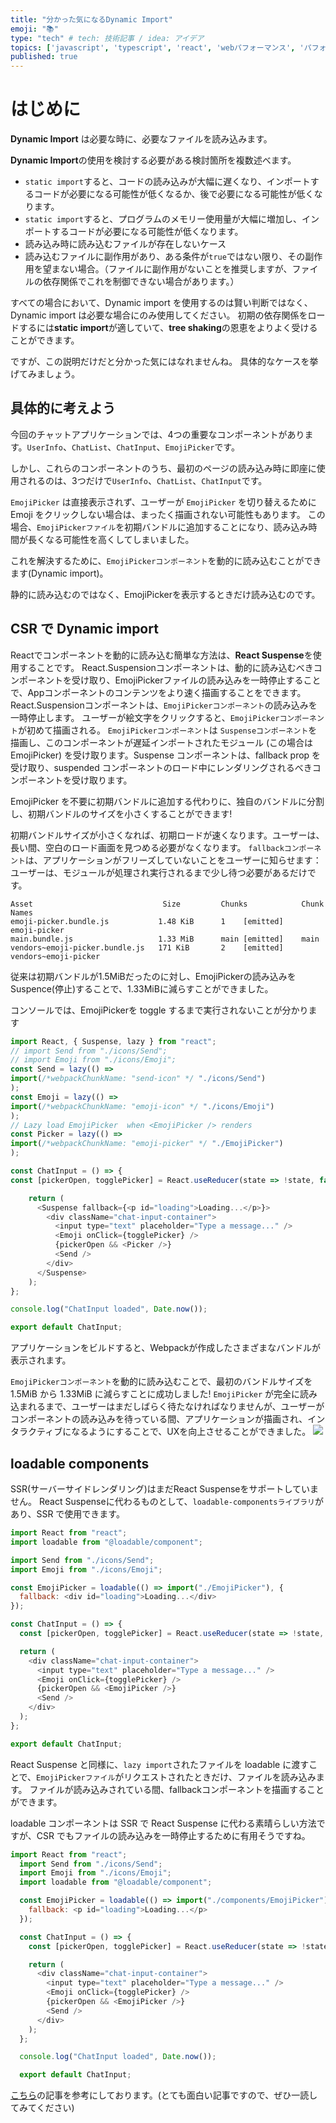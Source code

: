 ```yaml
---
title: "分かった気になるDynamic Import"
emoji: "📚"
type: "tech" # tech: 技術記事 / idea: アイデア
topics: ['javascript', 'typescript', 'react', 'webパフォーマンス', 'パフォーマンス改善']
published: true 
---
```


# はじめに 
**Dynamic Import** は必要な時に、必要なファイルを読み込みます。

**Dynamic Import**の使用を検討する必要がある検討箇所を複数述べます。
- `static import`すると、コードの読み込みが大幅に遅くなり、インポートするコードが必要になる可能性が低くなるか、後で必要になる可能性が低くなります。
- `static import`すると、プログラムのメモリー使用量が大幅に増加し、インポートするコードが必要になる可能性が低くなります。
- 読み込み時に読み込むファイルが存在しないケース
- 読み込むファイルに副作用があり、ある条件が`true`ではない限り、その副作用を望まない場合。（ファイルに副作用がないことを推奨しますが、ファイルの依存関係でこれを制御できない場合があります。）

すべての場合において、Dynamic import を使用するのは賢い判断ではなく、Dynamic import は必要な場合にのみ使用してください。
初期の依存関係をロードするには**static import**が適していて、**tree shaking**の恩恵をよりよく受けることができます。

ですが、この説明だけだと分かった気にはなれませんね。
具体的なケースを挙げてみましょう。

## 具体的に考えよう 

今回のチャットアプリケーションでは、4つの重要なコンポーネントがあります。`UserInfo`、`ChatList`、`ChatInput`、`EmojiPicker`です。

しかし、これらのコンポーネントのうち、最初のページの読み込み時に即座に使用されるのは、3つだけで`UserInfo`、`ChatList`、`ChatInput`です。

`EmojiPicker` は直接表示されず、ユーザーが `EmojiPicker` を切り替えるために Emoji をクリックしない場合は、まったく描画されない可能性もあります。
この場合、`EmojiPickerファイル`を初期バンドルに追加することになり、読み込み時間が長くなる可能性を高くしてしまいました。

これを解決するために、`EmojiPickerコンポーネント`を動的に読み込むことができます(Dynamic import)。

静的に読み込むのではなく、EmojiPickerを表示するときだけ読み込むのです。

## CSR で Dynamic import
Reactでコンポーネントを動的に読み込む簡単な方法は、**React Suspense**を使用することです。
React.Suspensionコンポーネントは、動的に読み込むべきコンポーネントを受け取り、EmojiPickerファイルの読み込みを一時停止することで、Appコンポーネントのコンテンツをより速く描画することをできます。
React.Suspensionコンポーネントは、`EmojiPickerコンポーネント`の読み込みを一時停止します。
ユーザーが絵文字をクリックすると、`EmojiPickerコンポーネント`が初めて描画される。
`EmojiPickerコンポーネント`は `Suspenseコンポーネント`を描画し、このコンポーネントが遅延インポートされたモジュール (この場合は EmojiPicker) を受け取ります。Suspense コンポーネントは、fallback prop を受け取り、suspended コンポーネントのロード中にレンダリングされるべきコンポーネントを受け取ります。

EmojiPicker を不要に初期バンドルに追加する代わりに、独自のバンドルに分割し、初期バンドルのサイズを小さくすることができます!

初期バンドルサイズが小さくなれば、初期ロードが速くなります。ユーザーは、長い間、空白のロード画面を見つめる必要がなくなります。
`fallbackコンポーネント`は、アプリケーションがフリーズしていないことをユーザーに知らせます：ユーザーは、モジュールが処理され実行されるまで少し待つ必要があるだけです。

```shell
Asset                             Size         Chunks            Chunk Names
emoji-picker.bundle.js           1.48 KiB      1    [emitted]    emoji-picker
main.bundle.js                   1.33 MiB      main [emitted]    main
vendors~emoji-picker.bundle.js   171 KiB       2    [emitted]    vendors~emoji-picker
```

従来は初期バンドルが1.5MiBだったのに対し、EmojiPickerの読み込みをSuspence(停止)することで、1.33MiBに減らすことができました。

コンソールでは、EmojiPickerを toggle するまで実行されないことが分かります
```javascript
import React, { Suspense, lazy } from "react";
// import Send from "./icons/Send";
// import Emoji from "./icons/Emoji";
const Send = lazy(() =>
import(/*webpackChunkName: "send-icon" */ "./icons/Send")
);
const Emoji = lazy(() =>
import(/*webpackChunkName: "emoji-icon" */ "./icons/Emoji")
);
// Lazy load EmojiPicker  when <EmojiPicker /> renders
const Picker = lazy(() =>
import(/*webpackChunkName: "emoji-picker" */ "./EmojiPicker")
);

const ChatInput = () => {
const [pickerOpen, togglePicker] = React.useReducer(state => !state, false);

    return (
      <Suspense fallback={<p id="loading">Loading...</p>}>
        <div className="chat-input-container">
          <input type="text" placeholder="Type a message..." />
          <Emoji onClick={togglePicker} />
          {pickerOpen && <Picker />}
          <Send />
        </div>
      </Suspense>
    );
};

console.log("ChatInput loaded", Date.now());

export default ChatInput;
```

アプリケーションをビルドすると、Webpackが作成したさまざまなバンドルが表示されます。

`EmojiPickerコンポーネント`を動的に読み込むことで、最初のバンドルサイズを 1.5MiB から 1.33MiB に減らすことに成功しました! 
`EmojiPicker` が完全に読み込まれるまで、ユーザーはまだしばらく待たなければなりませんが、ユーザーがコンポーネントの読み込みを待っている間、アプリケーションが描画され、インタラクティブになるようにすることで、UXを向上させることができました。
![](/images/dynamic-import.png)
##  

## loadable components 
SSR(サーバーサイドレンダリング)はまだReact Suspenseをサポートしていません。
React Suspenseに代わるものとして、`loadable-componentsライブラリ`があり、SSR で使用できます。

```javascript
import React from "react";
import loadable from "@loadable/component";

import Send from "./icons/Send";
import Emoji from "./icons/Emoji";

const EmojiPicker = loadable(() => import("./EmojiPicker"), {
  fallback: <div id="loading">Loading...</div>
});

const ChatInput = () => {
  const [pickerOpen, togglePicker] = React.useReducer(state => !state, false);

  return (
    <div className="chat-input-container">
      <input type="text" placeholder="Type a message..." />
      <Emoji onClick={togglePicker} />
      {pickerOpen && <EmojiPicker />}
      <Send />
    </div>
  );
};

export default ChatInput;
```

React Suspense と同様に、`lazy import`されたファイルを loadable に渡すことで、`EmojiPickerファイル`がリクエストされたときだけ、ファイルを読み込みます。
ファイルが読み込みされている間、fallbackコンポーネントを描画することができます。

loadable コンポーネントは SSR で React Suspense に代わる素晴らしい方法ですが、CSR でもファイルの読み込みを一時停止するために有用そうですね。
```javascript
import React from "react";
  import Send from "./icons/Send";
  import Emoji from "./icons/Emoji";
  import loadable from "@loadable/component";

  const EmojiPicker = loadable(() => import("./components/EmojiPicker"), {
    fallback: <p id="loading">Loading...</p>
  });

  const ChatInput = () => {
    const [pickerOpen, togglePicker] = React.useReducer(state => !state, false);

    return (
      <div className="chat-input-container">
        <input type="text" placeholder="Type a message..." />
        <Emoji onClick={togglePicker} />
        {pickerOpen && <EmojiPicker />}
        <Send />
      </div>
    );
  };

  console.log("ChatInput loaded", Date.now());

  export default ChatInput;
```

[こちら](https://www.patterns.dev/posts/dynamic-import/)の記事を参考にしております。(とても面白い記事ですので、ぜひ一読してみてください)